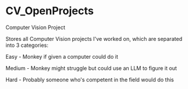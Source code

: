 # CV_OpenProjects
Computer Vision Project

Stores all Computer Vision projects I've worked on, which are separated into 3 categories:

Easy - Monkey if given a computer could do it

Medium - Monkey might struggle but could use an LLM to figure it out

Hard - Probably someone who's competent in the field would do this


